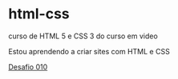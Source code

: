 # html-css
 curso de HTML 5 e CSS 3 do curso em video

Estou aprendendo a criar sites com HTML e CSS

<a href="[text](https://miguelconrado.github.io/html-css/exercicios/DESAFIOS/d001/desafio%20010/android.html)">
Desafio 010
</a>

